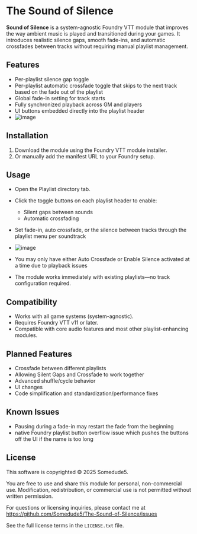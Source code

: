 # The Sound of Silence

**Sound of Silence** is a system-agnostic Foundry VTT module that improves the way ambient music is played and transitioned during your games. It introduces realistic silence gaps, smooth fade-ins, and automatic crossfades between tracks without requiring manual playlist management.

## Features

- Per-playlist silence gap toggle
- Per-playlist automatic crossfade toggle that skips to the next track based on the fade out of the playlist
- Global fade-in setting for track starts
- Fully synchronized playback across GM and players
- UI buttons embedded directly into the playlist header
- ![image](https://github.com/user-attachments/assets/e316f207-8f0f-410f-87fc-3eb044409b93)


## Installation

1. Download the module using the Foundry VTT module installer.
2. Or manually add the manifest URL to your Foundry setup.

## Usage

- Open the Playlist directory tab.
- Click the toggle buttons on each playlist header to enable:
  - Silent gaps between sounds
  - Automatic crossfading
- Set fade-in, auto crossfade, or the silence between tracks through the playlist menu per soundtrack
- ![image](https://github.com/user-attachments/assets/33633878-b342-45b4-bc92-d601526de749)

- You may only have either Auto Crossfade or Enable Silence activated at a time due to playback issues
- The module works immediately with existing playlists—no track configuration required.

## Compatibility

- Works with all game systems (system-agnostic).
- Requires Foundry VTT v11 or later.
- Compatible with core audio features and most other playlist-enhancing modules.

## Planned Features

- Crossfade between different playlists
- Allowing Silent Gaps and Crossfade to work together
- Advanced shuffle/cycle behavior
- UI changes
- Code simplification and standardization/performance fixes

## Known Issues

- Pausing during a fade-in may restart the fade from the beginning
- native Foundry playlist button overflow issue which pushes the buttons off the UI if the name is too long

## License

This software is copyrighted © 2025 Somedude5.

You are free to use and share this module for personal, non-commercial use. Modification, redistribution, or commercial use is not permitted without written permission.

For questions or licensing inquiries, please contact me at https://github.com/Somedude5/The-Sound-of-Silence/issues

See the full license terms in the `LICENSE.txt` file.
